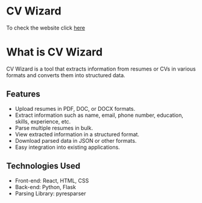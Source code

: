 # CV Wizard

To check the website click <a href = "https://cv-parser-5d4l.onrender.com">here</a>

# What is CV Wizard
  CV Wizard is a tool that extracts information from resumes or CVs in various formats and converts them into structured data.

## Features

- Upload resumes in PDF, DOC, or DOCX formats.
- Extract information such as name, email, phone number, education, skills, experience, etc.
- Parse multiple resumes in bulk.
- View extracted information in a structured format.
- Download parsed data in JSON or other formats.
- Easy integration into existing applications.

## Technologies Used

- Front-end: React, HTML, CSS
- Back-end: Python, Flask
- Parsing Library: pyresparser
